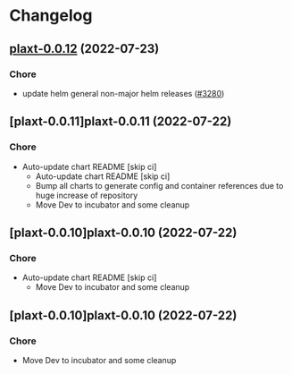 # Changelog



## [plaxt-0.0.12](https://github.com/truecharts/apps/compare/plaxt-0.0.11...plaxt-0.0.12) (2022-07-23)

### Chore

- update helm general non-major helm releases ([#3280](https://github.com/truecharts/apps/issues/3280))




## [plaxt-0.0.11]plaxt-0.0.11 (2022-07-22)

### Chore

- Auto-update chart README [skip ci]
  - Auto-update chart README [skip ci]
  - Bump all charts to generate config and container references due to huge increase of repository
  - Move Dev to incubator and some cleanup




## [plaxt-0.0.10]plaxt-0.0.10 (2022-07-22)

### Chore

- Auto-update chart README [skip ci]
  - Move Dev to incubator and some cleanup




## [plaxt-0.0.10]plaxt-0.0.10 (2022-07-22)

### Chore

- Move Dev to incubator and some cleanup
